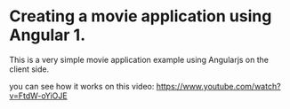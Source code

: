 # Creating a movie application using Angular 1.

This is a very simple movie application example using Angularjs on the client side.

you can see how it works on this video:
https://www.youtube.com/watch?v=FtdW-oYiOJE
